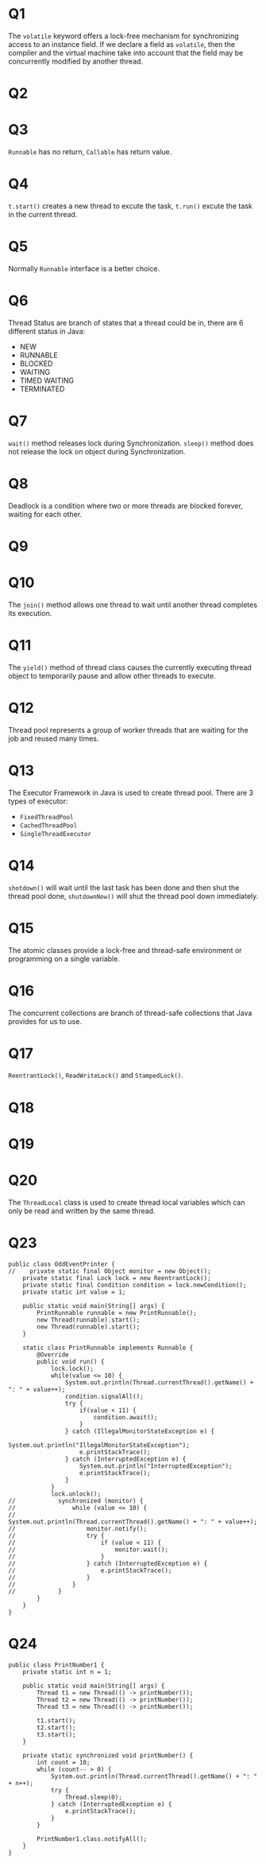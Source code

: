 # Q1

The ```volatile``` keyword offers a lock-free mechanism for synchronizing access to an instance field. If we declare a field as ```volatile```, then the compiler and the virtual machine take into account that the field may be concurrently modified by another thread.

# Q2

# Q3

```Runnable``` has no return, ```Callable``` has return value.

# Q4

```t.start()``` creates a new thread to excute the task, ```t.run()``` excute the task in the current thread.

# Q5

Normally ```Runnable``` interface is a better choice.

# Q6

Thread Status are branch of states that a thread could be in, there are 6 different status in Java:

- NEW
- RUNNABLE
- BLOCKED
- WAITING
- TIMED WAITING
- TERMINATED

# Q7

```wait()``` method releases lock during Synchronization. ```sleep()``` method does not release the lock on object during Synchronization. 

# Q8

Deadlock is a condition where two or more threads are blocked forever, waiting for each other.

# Q9

# Q10

The ```join()``` method allows one thread to wait until another thread completes its execution.

# Q11

The ```yield()``` method of thread class causes the currently executing thread object to temporarily pause and allow other threads to execute.

# Q12

Thread pool represents a group of worker threads that are waiting for the job and reused many times. 

# Q13

The  Executor Framework in Java is used to create thread pool. There are 3 types of executor:

- ```FixedThreadPool```
- ```CachedThreadPool```
- ```SingleThreadExecutor```

# Q14

```shotdown()``` will wait until the last task has been done and then shut the thread pool done, ```shutdownNow()``` will shut the thread pool down immediately.

# Q15

The atomic classes provide a lock-free and thread-safe environment or programming on a single variable.

# Q16

The concurrent collections are branch of thread-safe collections that Java provides for us to use.

# Q17

```ReentrantLock()```, ```ReadWriteLock()``` and ```StampedLock()```.

# Q18

# Q19

# Q20

The ```ThreadLocal``` class is used to create thread local variables which can only be read and written by the same thread.

# Q23

```
public class OddEventPrinter {
//    private static final Object monitor = new Object();
    private static final Lock lock = new ReentrantLock();
    private static final Condition condition = lock.newCondition();
    private static int value = 1;

    public static void main(String[] args) {
        PrintRunnable runnable = new PrintRunnable();
        new Thread(runnable).start();
        new Thread(runnable).start();
    }

    static class PrintRunnable implements Runnable {
        @Override
        public void run() {
            lock.lock();
            while(value <= 10) {
                System.out.println(Thread.currentThread().getName() + ": " + value++);
                condition.signalAll();
                try {
                    if(value < 11) {
                        condition.await();
                    }
                } catch (IllegalMonitorStateException e) {
                    System.out.println("IllegalMonitorStateException");
                    e.printStackTrace();
                } catch (InterruptedException e) {
                    System.out.println("InterruptedException");
                    e.printStackTrace();
                }
            }
            lock.unlock();
//            synchronized (monitor) {
//                while (value <= 10) {
//                    System.out.println(Thread.currentThread().getName() + ": " + value++);
//                    monitor.notify();
//                    try {
//                        if (value < 11) {
//                            monitor.wait();
//                        }
//                    } catch (InterruptedException e) {
//                        e.printStackTrace();
//                    }
//                }
//            }
        }
    }
}
```

# Q24

```
public class PrintNumber1 {
    private static int n = 1;

    public static void main(String[] args) {
        Thread t1 = new Thread(() -> printNumber());
        Thread t2 = new Thread(() -> printNumber());
        Thread t3 = new Thread(() -> printNumber());

        t1.start();
        t2.start();
        t3.start();
    }

    private static synchronized void printNumber() {
        int count = 10;
        while (count-- > 0) {
            System.out.println(Thread.currentThread().getName() + ": " + n++);
            try {
                Thread.sleep(0);
            } catch (InterruptedException e) {
                e.printStackTrace();
            }
        }

        PrintNumber1.class.notifyAll();
    }
}
```

